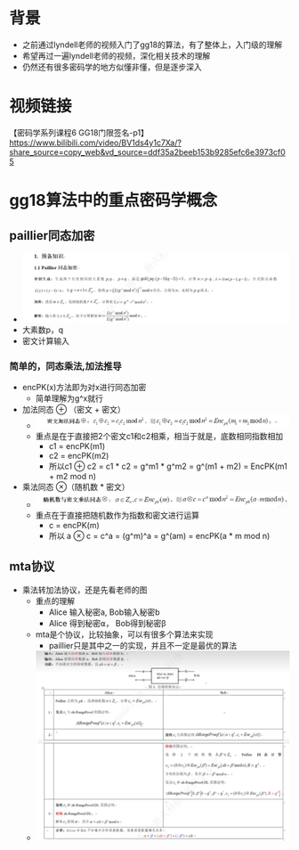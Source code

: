 # 背景
- 之前通过lyndell老师的视频入门了gg18的算法，有了整体上，入门级的理解
- 希望再过一遍lyndell老师的视频，深化相关技术的理解
- 仍然还有很多密码学的地方似懂非懂，但是逐步深入

# 视频链接
【密码学系列课程6 GG18门限签名-p1】 https://www.bilibili.com/video/BV1ds4y1c7Xa/?share_source=copy_web&vd_source=ddf35a2beeb153b9285efc6e3973cf05

# gg18算法中的重点密码学概念

## paillier同态加密
- ![img_2.png](images/readMe/img_2.png)
- 大素数p，q
- 密文计算输入

### 简单的，同态乘法,加法推导
- encPK(x)方法即为对x进行同态加密 
  - 简单理解为g^x就行
- 加法同态 ⊕ （密文 + 密文）
  - ![img.png](images/readMe/img.png)
  - 重点是在于直接把2个密文c1和c2相乘，相当于就是，底数相同指数相加
    - c1 = encPK(m1)
    - c2 = encPK(m2)
    - 所以c1 ⊕ c2 = c1 * c2 = g^m1 * g^m2 = g^(m1 + m2) = EncPK(m1 + m2 mod n)
- 乘法同态 ⊗（随机数 * 密文）
  - ![img_1.png](images/readMe/img_1.png)
  - 重点在于直接把随机数作为指数和密文进行运算
    - c = encPK(m) 
    - 所以 a ⊗ c = c^a = (g^m)^a = g^(am) = encPK(a * m mod n) 

## mta协议
- 乘法转加法协议，还是先看老师的图
  - 重点的理解
    - Alice 输入秘密a, Bob输入秘密b
    - Alice 得到秘密⍺， Bob得到秘密β
  - mta是个协议，比较抽象，可以有很多个算法来实现
    - paillier只是其中之一的实现，并且不一定是最优的算法
  - ![img_3.png](images/readMe/img_3.png)